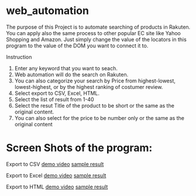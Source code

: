 # web_automation

The purpose of this Project is to automate searching of products in Rakuten. You can apply also the same process to other
popular EC site like Yahoo Shopping and Amazon. Just simply change the value of the locators in this program to the value 
of the DOM you want to connect it to.

Instruction 
1. Enter any keyword that you want to seach.
2. Web automation will do the search on Rakuten.
3. You can also categorize your search by Price from highest-lowest, lowest-highest, or by the highest ranking of costumer review.
4. Select export to CSV, Excel, HTML.
5. Select the list of result from 1-40
6. Select the resut Title of the product to be short or the same as the original content.
7. You can also select for the price to be number only or the same as the original content


# Screen Shots of the program:

Export to CSV
[demo video](https://photos.app.goo.gl/GTYqeQPyUo52FDndA)
[sample result](https://github.com/loftdev/web_automation/blob/master/image/csv.png)


Export to Excel
[demo video](https://photos.app.goo.gl/YRP5b1h9eSzS1NDT6)
[sample result](https://github.com/loftdev/web_automation/blob/master/image/Excel.png)

Export to HTML
[demo video](https://photos.app.goo.gl/XCeMhjSKu8GDYxpf9)
[sample result](https://github.com/loftdev/web_automation/blob/master/image/html.png)

